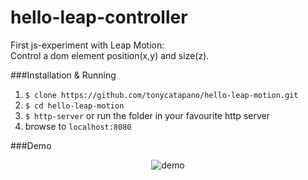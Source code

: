 # hello-leap-controller
First js-experiment with Leap Motion:  
Control a dom element position(x,y) and size(z).

###Installation & Running
1) ```$ clone https://github.com/tonycatapano/hello-leap-motion.git```  
2) ```$ cd hello-leap-motion```  
3) ```$ http-server``` or run the folder in your favourite http server  
4) browse to ```localhost:8080```

###Demo
<p align="center">
  <img src="https://raw.githubusercontent.com/tonycatapano/hello-leap-motion/master/demo.gif" alt="demo"/>
</p>